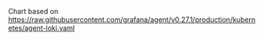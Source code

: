 Chart based on https://raw.githubusercontent.com/grafana/agent/v0.27.1/production/kubernetes/agent-loki.yaml